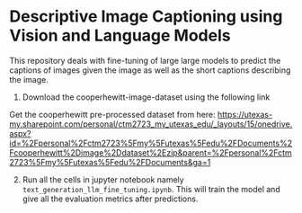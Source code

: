 # Descriptive Image Captioning using Vision and Language Models

This repository deals with fine-tuning of large large models to predict the captions of images given the image as well as the short captions describing the image.

1. Download the cooperhewitt-image-dataset using the following link  

Get the cooperhewitt pre-processed dataset from here:
https://utexas-my.sharepoint.com/personal/ctm2723_my_utexas_edu/_layouts/15/onedrive.aspx?id=%2Fpersonal%2Fctm2723%5Fmy%5Futexas%5Fedu%2FDocuments%2Fcooperhewitt%2Dimage%2Ddataset%2Ezip&parent=%2Fpersonal%2Fctm2723%5Fmy%5Futexas%5Fedu%2FDocuments&ga=1

2. Run all the cells in jupyter notebook namely `text_generation_llm_fine_tuning.ipynb`. This will train the model and give all the evaluation metrics after predictions.